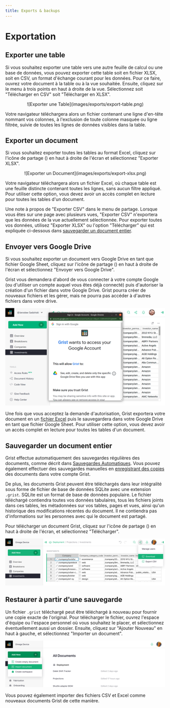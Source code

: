 ```yaml
---
title: Exports & backups
---
```


# Exportation

## Exporter une table

Si vous souhaitez exporter une table vers une autre feuille de calcul ou une base de données,
vous pouvez exporter cette table soit en fichier XLSX, soit en CSV, un format d'échange courant pour les données.
Pour ce faire, ouvrez votre document à la table ou à la vue souhaitée. Ensuite, cliquez sur le menu à trois points en haut à droite de la vue. 
Sélectionnez soit "Télécharger en CSV" soit "Télécharger en XLSX".

<center>![Exporter une Table](images/exports/export-table.png)</center>

Votre navigateur téléchargera alors un fichier contenant une ligne d'en-tête
nommant vos colonnes, à l'exclusion de toute colonne masquée ou ligne filtrée, suivie de toutes les
lignes de données visibles dans la table.

## Exporter un document

Si vous souhaitez exporter toutes les tables au format Excel, cliquez sur l'icône de partage
(<span class="grist-icon" style="--icon: var(--icon-Share)"></span>)
en haut à droite de l'écran et sélectionnez "Exporter XLSX".

<center>![Exporter un Document](images/exports/export-xlsx.png)</center>

Votre navigateur téléchargera alors un fichier Excel, où chaque table est une feuille distincte
contenant toutes les lignes, sans aucun filtre appliqué. Pour utiliser cette option, vous devez avoir un accès complet
en lecture pour toutes les tables d'un document.

Une note à propos de "Exporter CSV" dans le menu de partage. Lorsque vous êtes sur une page avec plusieurs vues, "Exporter CSV" n'exportera que les données de la
vue actuellement sélectionnée. Pour exporter toutes vos données, utilisez "Exporter XLSX" ou l'option "Télécharger" qui est expliquée ci-dessous dans [sauvegarder un document entier](exports.md#backing-up-an-entire-document).

## Envoyer vers Google Drive

Si vous souhaitez exporter un document vers Google Drive en tant que fichier Google Sheet, cliquez sur l'icône de partage
(<span class="grist-icon" style="--icon: var(--icon-Share)"></span>)
en haut à droite de l'écran et sélectionnez "Envoyer vers Google Drive".

Grist vous demandera d'abord de vous connecter à votre compte Google (ou d'utiliser un compte auquel vous êtes déjà
connecté) puis d'autoriser la création d'un fichier dans votre Google Drive. Grist pourra
créer de nouveaux fichiers et les gérer, mais ne pourra pas accéder à d'autres fichiers dans votre drive.

![exports-send-to-google](images/exports/exports-send-to-google.png)

Une fois que vous acceptez la demande d'autorisation, Grist exportera votre document en un 
[fichier Excel](exports.md#exporting-a-document) puis le sauvegardera dans votre Google Drive en tant que
fichier Google Sheet. Pour utiliser cette option, vous devez avoir un accès complet en lecture pour toutes les tables d'un document.

## Sauvegarder un document entier

Grist effectue automatiquement des sauvegardes régulières des documents, comme décrit dans [Sauvegardes Automatiques](automatic-backups.md). Vous pouvez également effectuer des sauvegardes manuelles en [enregistrant des copies](copying-docs.md#copying-for-backup-purposes) des documents dans votre compte Grist.

De plus, les documents Grist peuvent être téléchargés dans leur intégralité sous forme de fichier de base de données SQLite
avec une extension `.grist`. SQLite est un format de base de données populaire.
Le fichier téléchargé contiendra toutes vos données tabulaires, tous les fichiers joints dans ces tables, les métadonnées sur vos tables, pages et
vues, ainsi qu'un historique des modifications récentes du document. Il
ne contiendra pas d'informations sur les personnes avec qui le document est partagé.

Pour télécharger un document Grist, cliquez sur l'icône de partage
(<span class="grist-icon" style="--icon: var(--icon-Share)"></span>)
en haut à droite de l'écran, et sélectionnez "Télécharger".

![exports-download](images/exports/exports-download.png)

## Restaurer à partir d'une sauvegarde

Un fichier `.grist` téléchargé peut être téléchargé à nouveau pour fournir une copie exacte de l'original. Pour télécharger le fichier, ouvrez l'espace d'équipe ou l'espace personnel où
vous souhaitez le placer, et sélectionnez éventuellement aussi un dossier.
Ensuite, cliquez sur "Ajouter Nouveau" en haut à gauche, et sélectionnez "Importer un document".

![exports-import-document](images/exports/exports-import-document.png)

Vous pouvez également importer des fichiers CSV et Excel comme nouveaux documents Grist de cette manière.
